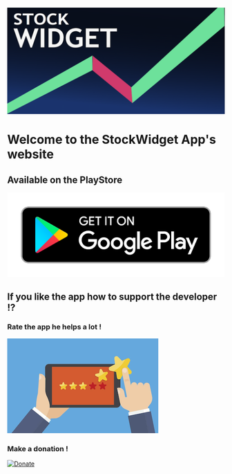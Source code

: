 ![StockWidget](/images/feature.png)
# Welcome to the StockWidget App's website

## Available on the PlayStore

[![Download the application](/images/playstore.png)](https://play.google.com/store/apps/details?id=com.stock.widget)

## If you like the app how to support the developer !?

### Rate the app he helps a lot !

[![Rate the app](/images/rate-us.png)](https://play.google.com/store/apps/details?id=com.stock.widget)

### Make a donation !
[![Donate](https://img.shields.io/badge/Donate-PayPal-green.svg)](YOUR_EMAIL_CODE)
